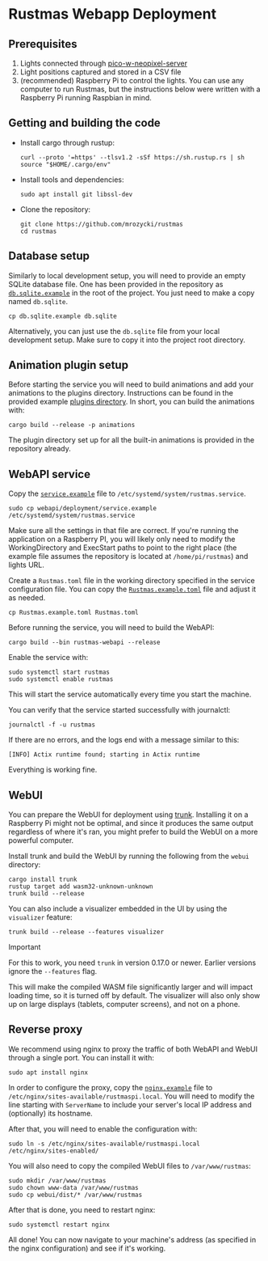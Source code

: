 Rustmas Webapp Deployment
=========================

Prerequisites
-------------

1. Lights connected through [pico-w-neopixel-server](http://github.com/krzmaz/pico-w-neopixel-server)
2. Light positions captured and stored in a CSV file
3. (recommended) Raspberry Pi to control the lights. You can use any computer to run Rustmas,
   but the instructions below were written with a Raspberry Pi running Raspbian in mind.

Getting and building the code
-----------------------------

* Install cargo through rustup:
  ```
  curl --proto '=https' --tlsv1.2 -sSf https://sh.rustup.rs | sh
  source "$HOME/.cargo/env"
  ```

* Install tools and dependencies:
  ```
  sudo apt install git libssl-dev
  ```

* Clone the repository:
  ```
  git clone https://github.com/mrozycki/rustmas
  cd rustmas
  ```

Database setup
--------------

Similarly to local development setup, you will need to provide an empty SQLite 
database file. One has been provided in the repository as [`db.sqlite.example`](../db.sqlite.example) 
in the root of the project. You just need to make a copy named `db.sqlite`.

```
cp db.sqlite.example db.sqlite
```

Alternatively, you can just use the `db.sqlite` file from your local development setup.
Make sure to copy it into the project root directory.

Animation plugin setup
----------------------

Before starting the service you will need to build animations and add your animations
to the plugins directory. Instructions can be found in the provided example [plugins directory](../plugins/README.md).
In short, you can build the animations with:

```
cargo build --release -p animations
```

The plugin directory set up for all the built-in animations is provided 
in the repository already.


WebAPI service
--------------

Copy the [`service.example`](deployment/service.example) file to `/etc/systemd/system/rustmas.service`.

```
sudo cp webapi/deployment/service.example /etc/systemd/system/rustmas.service
```

Make sure all the settings in that file are correct. If you're running the application on
a Raspberry PI, you will likely only need to modify the WorkingDirectory and ExecStart paths to
point to the right place (the example file assumes the repository is located at `/home/pi/rustmas`)
and lights URL.

Create a `Rustmas.toml` file in the working directory specified in the service configuration file.
You can copy the [`Rustmas.example.toml`](../Rustmas.example.toml) file and adjust it as needed.

```
cp Rustmas.example.toml Rustmas.toml
```

Before running the service, you will need to build the WebAPI:

```
cargo build --bin rustmas-webapi --release
```

Enable the service with:

```
sudo systemctl start rustmas
sudo systemctl enable rustmas
```

This will start the service automatically every time you start the machine.

You can verify that the service started successfully with journalctl:

```
journalctl -f -u rustmas
```

If there are no errors, and the logs end with a message similar to this:

```
[INFO] Actix runtime found; starting in Actix runtime
```

Everything is working fine.

WebUI
-----

You can prepare the WebUI for deployment using [trunk](http://trunkrs.dev). Installing it on
a Raspberry Pi might not be optimal, and since it produces the same output regardless of where
it's ran, you might prefer to build the WebUI on a more powerful computer.

Install trunk and build the WebUI by running the following from the `webui` directory:

```
cargo install trunk
rustup target add wasm32-unknown-unknown
trunk build --release
```

You can also include a visualizer embedded in the UI by using the `visualizer` feature:

```
trunk build --release --features visualizer
```

> [!IMPORTANT]
> For this to work, you need `trunk` in version 0.17.0 or newer. Earlier versions
> ignore the `--features` flag.

This will make the compiled WASM file significantly larger and will impact loading time,
so it is turned off by default. The visualizer will also only show up on large displays
(tablets, computer screens), and not on a phone.

Reverse proxy
-------------

We recommend using nginx to proxy the traffic of both WebAPI and WebUI through a single port.
You can install it with:

```
sudo apt install nginx
```

In order to configure the proxy, copy the [`nginx.example`](deployment/nginx.example) file to
`/etc/nginx/sites-available/rustmaspi.local`. You will need to modify the line starting with
`ServerName` to include your server's local IP address and (optionally) its hostname.

After that, you will need to enable the configuration with:

```
sudo ln -s /etc/nginx/sites-available/rustmaspi.local /etc/nginx/sites-enabled/
```

You will also need to copy the compiled WebUI files to `/var/www/rustmas`:

```
sudo mkdir /var/www/rustmas
sudo chown www-data /var/www/rustmas
sudo cp webui/dist/* /var/www/rustmas
```

After that is done, you need to restart nginx:

```
sudo systemctl restart nginx
```

All done! You can now navigate to your machine's address (as specified in the nginx configuration)
and see if it's working.
